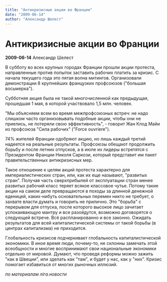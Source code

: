 ```yaml
---
title: "Антикризисные акции во Франции"
date: "2009-06-14"
author: "Александр Шелест"
---
```


# Антикризисные акции во Франции

**2009-06-14** Александр Шелест

В субботу во всех крупных городах Франции прошли акции протеста, направленные против попыток заставить рабочих платить за кризис. С начала текущего года это пятая волна митингов. Организовали демонстрации 8 крупнейших французких профсоюзов ("большая восьмерка").

Субботняя акция была не такой многочисленной как предыдущая, прошедшая 1 мая, в которой участвовало 1,5 млн. человек.

"Мы объясняем всем во время межпрофсоюзных встреч: не надо слишком часто организовывать подобные акции, чтобы они не приелись, не потеряли свою эффективность", - говорит Жан Клод Майи из профсоюза "Сила рабочих" ("Force ouvriere").

74% жителей Франции одобряют акцию, но лишь каждый третий надеется на реальные результаты. Профсоюзы обещают продолжить борьбу и после летних отпусков, а в июле их лидеры встретятся с Президентом Франции Николя Саркози, который представит им пакет правительственных антикризисных мер.

Такое отношение к целям акций протеста характерно для империалистических стран, или, как их еще называют, "развитых стран". Получая часть сверхприбылей от эксплуатации стран менее развитых рабочий класс теряет всякое классовое чутье. Потому такие акции на самом деле превращаются в походы за длинной денежной еденицей, каких-нибуть основательных перемен никто не требует, о захвате власти думать и говорить не прилично. Это "борьба" с перерывом для отпуска, после которого высокое лицо зачитает успокаивающую мантру и все разойдутся, возможно договорятся о следующей встрече. Всё распланированно и все законно. Ожидать результатов для всей капиталистической системы от такой борьбы (в центрах капитализма) не приходится.

Глобальность кризисов подчеркивает глобальность капиталистической экономики. В иное время люди, почему-то, не склонны замечать этой всеобщности и многие воспринимают свои национальные экономики отдельно от мировой. Думают, что проведя реформы можно зажить "как в Швеции", или зделать как "там", и будет у нас, как у "них". Кризис помогает избавиться от многих рыночных иллюзий.

*по материалам ліга.новости*